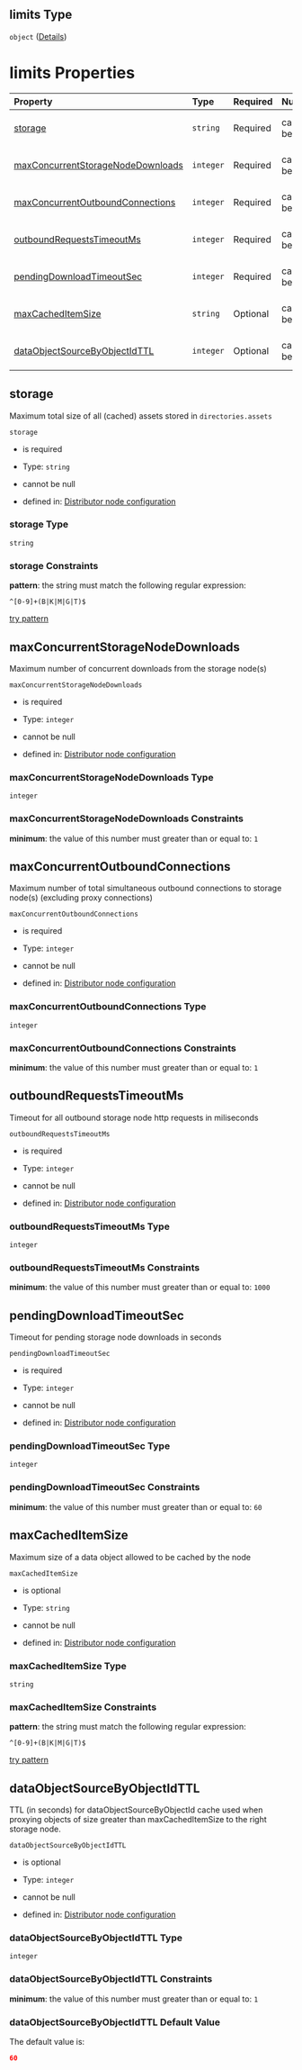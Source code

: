 ## limits Type

`object` ([Details](definition-properties-limits.md))

# limits Properties

| Property                                                                | Type      | Required | Nullable       | Defined by                                                                                                                                                                                                                  |
| :---------------------------------------------------------------------- | :-------- | :------- | :------------- | :-------------------------------------------------------------------------------------------------------------------------------------------------------------------------------------------------------------------------- |
| [storage](#storage)                                                     | `string`  | Required | cannot be null | [Distributor node configuration](definition-properties-limits-properties-storage.md "https://joystream.org/schemas/argus/config#/properties/limits/properties/storage")                                                     |
| [maxConcurrentStorageNodeDownloads](#maxconcurrentstoragenodedownloads) | `integer` | Required | cannot be null | [Distributor node configuration](definition-properties-limits-properties-maxconcurrentstoragenodedownloads.md "https://joystream.org/schemas/argus/config#/properties/limits/properties/maxConcurrentStorageNodeDownloads") |
| [maxConcurrentOutboundConnections](#maxconcurrentoutboundconnections)   | `integer` | Required | cannot be null | [Distributor node configuration](definition-properties-limits-properties-maxconcurrentoutboundconnections.md "https://joystream.org/schemas/argus/config#/properties/limits/properties/maxConcurrentOutboundConnections")   |
| [outboundRequestsTimeoutMs](#outboundrequeststimeoutms)                 | `integer` | Required | cannot be null | [Distributor node configuration](definition-properties-limits-properties-outboundrequeststimeoutms.md "https://joystream.org/schemas/argus/config#/properties/limits/properties/outboundRequestsTimeoutMs")                 |
| [pendingDownloadTimeoutSec](#pendingdownloadtimeoutsec)                 | `integer` | Required | cannot be null | [Distributor node configuration](definition-properties-limits-properties-pendingdownloadtimeoutsec.md "https://joystream.org/schemas/argus/config#/properties/limits/properties/pendingDownloadTimeoutSec")                 |
| [maxCachedItemSize](#maxcacheditemsize)                                 | `string`  | Optional | cannot be null | [Distributor node configuration](definition-properties-limits-properties-maxcacheditemsize.md "https://joystream.org/schemas/argus/config#/properties/limits/properties/maxCachedItemSize")                                 |
| [dataObjectSourceByObjectIdTTL](#dataobjectsourcebyobjectidttl)         | `integer` | Optional | cannot be null | [Distributor node configuration](definition-properties-limits-properties-dataobjectsourcebyobjectidttl.md "https://joystream.org/schemas/argus/config#/properties/limits/properties/dataObjectSourceByObjectIdTTL")         |

## storage

Maximum total size of all (cached) assets stored in `directories.assets`

`storage`

*   is required

*   Type: `string`

*   cannot be null

*   defined in: [Distributor node configuration](definition-properties-limits-properties-storage.md "https://joystream.org/schemas/argus/config#/properties/limits/properties/storage")

### storage Type

`string`

### storage Constraints

**pattern**: the string must match the following regular expression: 

```regexp
^[0-9]+(B|K|M|G|T)$
```

[try pattern](https://regexr.com/?expression=%5E%5B0-9%5D%2B\(B%7CK%7CM%7CG%7CT\)%24 "try regular expression with regexr.com")

## maxConcurrentStorageNodeDownloads

Maximum number of concurrent downloads from the storage node(s)

`maxConcurrentStorageNodeDownloads`

*   is required

*   Type: `integer`

*   cannot be null

*   defined in: [Distributor node configuration](definition-properties-limits-properties-maxconcurrentstoragenodedownloads.md "https://joystream.org/schemas/argus/config#/properties/limits/properties/maxConcurrentStorageNodeDownloads")

### maxConcurrentStorageNodeDownloads Type

`integer`

### maxConcurrentStorageNodeDownloads Constraints

**minimum**: the value of this number must greater than or equal to: `1`

## maxConcurrentOutboundConnections

Maximum number of total simultaneous outbound connections to storage node(s) (excluding proxy connections)

`maxConcurrentOutboundConnections`

*   is required

*   Type: `integer`

*   cannot be null

*   defined in: [Distributor node configuration](definition-properties-limits-properties-maxconcurrentoutboundconnections.md "https://joystream.org/schemas/argus/config#/properties/limits/properties/maxConcurrentOutboundConnections")

### maxConcurrentOutboundConnections Type

`integer`

### maxConcurrentOutboundConnections Constraints

**minimum**: the value of this number must greater than or equal to: `1`

## outboundRequestsTimeoutMs

Timeout for all outbound storage node http requests in miliseconds

`outboundRequestsTimeoutMs`

*   is required

*   Type: `integer`

*   cannot be null

*   defined in: [Distributor node configuration](definition-properties-limits-properties-outboundrequeststimeoutms.md "https://joystream.org/schemas/argus/config#/properties/limits/properties/outboundRequestsTimeoutMs")

### outboundRequestsTimeoutMs Type

`integer`

### outboundRequestsTimeoutMs Constraints

**minimum**: the value of this number must greater than or equal to: `1000`

## pendingDownloadTimeoutSec

Timeout for pending storage node downloads in seconds

`pendingDownloadTimeoutSec`

*   is required

*   Type: `integer`

*   cannot be null

*   defined in: [Distributor node configuration](definition-properties-limits-properties-pendingdownloadtimeoutsec.md "https://joystream.org/schemas/argus/config#/properties/limits/properties/pendingDownloadTimeoutSec")

### pendingDownloadTimeoutSec Type

`integer`

### pendingDownloadTimeoutSec Constraints

**minimum**: the value of this number must greater than or equal to: `60`

## maxCachedItemSize

Maximum size of a data object allowed to be cached by the node

`maxCachedItemSize`

*   is optional

*   Type: `string`

*   cannot be null

*   defined in: [Distributor node configuration](definition-properties-limits-properties-maxcacheditemsize.md "https://joystream.org/schemas/argus/config#/properties/limits/properties/maxCachedItemSize")

### maxCachedItemSize Type

`string`

### maxCachedItemSize Constraints

**pattern**: the string must match the following regular expression: 

```regexp
^[0-9]+(B|K|M|G|T)$
```

[try pattern](https://regexr.com/?expression=%5E%5B0-9%5D%2B\(B%7CK%7CM%7CG%7CT\)%24 "try regular expression with regexr.com")

## dataObjectSourceByObjectIdTTL

TTL (in seconds) for dataObjectSourceByObjectId cache used when proxying objects of size greater than maxCachedItemSize to the right storage node.

`dataObjectSourceByObjectIdTTL`

*   is optional

*   Type: `integer`

*   cannot be null

*   defined in: [Distributor node configuration](definition-properties-limits-properties-dataobjectsourcebyobjectidttl.md "https://joystream.org/schemas/argus/config#/properties/limits/properties/dataObjectSourceByObjectIdTTL")

### dataObjectSourceByObjectIdTTL Type

`integer`

### dataObjectSourceByObjectIdTTL Constraints

**minimum**: the value of this number must greater than or equal to: `1`

### dataObjectSourceByObjectIdTTL Default Value

The default value is:

```json
60
```
